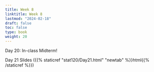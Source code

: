 ```yaml
---
title: Week 8 
linktitle: Week 8
lastmod: "2024-02-18"
draft: false  
toc: false  
type: book  
weight: 20
---
```


Day 20: In-class Midterm!

Day 21 Slides ({{% staticref "stat120/Day21.html" "newtab" %}}html{{% /staticref %}})
